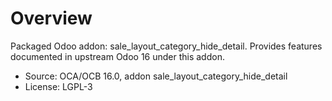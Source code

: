 # Overview

Packaged Odoo addon: sale_layout_category_hide_detail. Provides features documented in upstream Odoo 16 under this addon.

- Source: OCA/OCB 16.0, addon sale_layout_category_hide_detail
- License: LGPL-3
